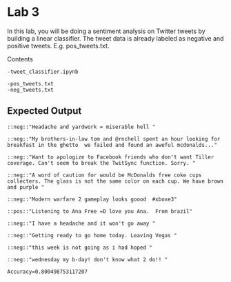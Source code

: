 # Lab 3

In this lab, you will be doing a sentiment analysis on Twitter tweets by building a linear classifier. The tweet data is already labeled as negative and positive tweets. E.g. pos_tweets.txt.

Contents
```
-tweet_classifier.ipynb

-pos_tweets.txt
-neg_tweets.txt
```


## Expected Output
```
::neg::"Headache and yardwork = miserable hell "

::neg::"My brothers-in-law tom and @rnchell spent an hour looking for breakfast in the ghetto  we failed and found an aweful mcdonalds..."

::neg::"Want to apologize to Facebook friends who don't want Tiller coverage. Can't seem to break the TwitSync function. Sorry. "

::neg::"A word of caution for would be McDonalds free coke cups collecters. The glass is not the same color on each cup. We have brown and purple "

::neg::"Modern warfare 2 gameplay looks goood  #xboxe3"

::pos::"Listening to Ana Free =D love you Ana.  From brazil"

::neg::"I have a headache and it won't go away "

::neg::"Getting ready to go home today. Leaving Vegas "

::neg::"this week is not going as i had hoped "

::neg::"wednesday my b-day! don't know what 2 do!! "

Accuracy=0.800498753117207
```
